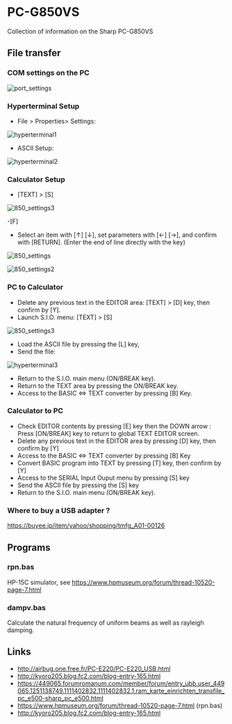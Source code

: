 # PC-G850VS

Collection of information on the Sharp PC-G850VS

## File transfer

### COM settings on the PC

![port_settings](port_settings.PNG)

### Hyperterminal Setup

- File > Properties> Settings:

![hyperterminal1](hyperterminal1.png)

- ASCII Setup:

![hyperterminal2](hyperterminal2.PNG)

### Calculator Setup

- [TEXT] > [S]

![850_settings3](850_settings3.PNG)

-[F]

- Select an item with [↑] [↓], set parameters with [←] [→], and confirm with [RETURN]. (Enter the end of line directly with the key)

![850_settings](850_settings.PNG)
 
![850_settings2](850_settings2.PNG)


### PC to Calculator

- Delete any previous text in the EDITOR area: [TEXT] > [D] key, then confirm by [Y].
- Launch S.I.O. menu: [TEXT] > [S]

![850_settings3](850_settings3.PNG)


- Load the ASCII file by pressing the [L] key,
- Send the file:

![hyperterminal3](hyperterminal3.png)

- Return to the S.I.O. main menu (ON/BREAK key).
- Return to the TEXT area by pressing the ON/BREAK key.
- Access to the BASIC <=> TEXT converter by pressing [B] Key.

### Calculator to PC

- Check EDITOR contents by pressing [E] key then the DOWN arrow :
Press [ON/BREAK] key to return to global TEXT EDITOR screen.
- Delete any previous text in the EDITOR area by pressing [D] key,
then confirm by [Y] 
- Access to the BASIC <=> TEXT converter by pressing [B] Key
- Convert BASIC program into TEXT by pressing [T] key,
then confirm by [Y]
- Access to the SERIAL Input Ouput menu by pressing [S] key
- Send the ASCII file by pressing the [S] key
- Return to the S.I.O. main menu (ON/BREAK key).

### Where to buy a USB adapter ?

https://buyee.jp/item/yahoo/shopping/tmfg_A01-00126

## Programs

### rpn.bas
HP-15C simulator, see https://www.hpmuseum.org/forum/thread-10520-page-7.html

### dampv.bas
Calculate the natural frequency of uniform beams as well as rayleigh damping.

## Links

- http://airbug.one.free.fr/PC-E220/PC-E220_USB.html
- http://kyoro205.blog.fc2.com/blog-entry-165.html
- https://449065.forumromanum.com/member/forum/entry_ubb.user_449065.1251138749.1111402832.1111402832.1.ram_karte_einrichten_transfile_pc_e500-sharp_pc_e500.html
- https://www.hpmuseum.org/forum/thread-10520-page-7.html (rpn.bas)
- http://kyoro205.blog.fc2.com/blog-entry-165.html
